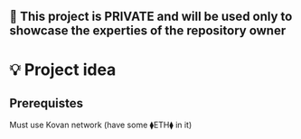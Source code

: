 ## 🚨 This project is PRIVATE and will be used only to showcase the experties of the repository owner

# 💡 Project idea

## Prerequistes
Must use Kovan network (have some ⧫ETH⧫ in it)
